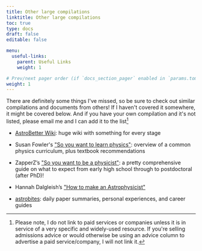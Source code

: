 ```yaml
---
title: Other large compilations
linktitle: Other large compilations
toc: true
type: docs
draft: false
editable: false

menu:
  useful-links:
    parent: Useful Links
    weight: 1

# Prev/next pager order (if `docs_section_pager` enabled in `params.toml`)
weight: 1
---
```


There are definitely some things I've missed, so be sure to check out similar compilations and documents from others! If I haven't covered it somewhere, it might be covered below. And if you have your own compilation and it's not listed, please email me and I can add it to the list[^1]

 - [AstroBetter Wiki](https://www.astrobetter.com/wiki/Wiki+Home): huge wiki with something for every stage
 
 - Susan Fowler's ["So you want to learn physics"](https://www.susanjfowler.com/blog/2016/8/13/so-you-want-to-learn-physics): overview of a common physics curriculum, plus textbook recommendations
 
 - ZapperZ’s ["So you want to be a physicist"](https://docs.google.com/document/d/1KBovBeg_kl6nAk8fTBYQdHMo8o3o0IgunPE3R7_OEHM/edit): a pretty comprehensive guide on what to expect from early high school through to postdoctoral (after PhD)!
 
- Hannah Dalgleish’s ["How to make an Astrophysicist"](https://astrophysicsgirl.com/)

- [astrobites](https://astrobites.org/): daily paper summaries, personal experiences, and career guides


[^1]: Please note, I do not link to paid services or companies unless it is in service of a very specific and widely-used resource. If you're selling admissions advice or would otherwise be using an advice column to advertise a paid service/company, I will not link it. 
